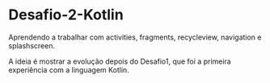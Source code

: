 # Desafio-2-Kotlin
Aprendendo a trabalhar com activities, fragments, recycleview, navigation e splashscreen.

A ideia é mostrar a evolução depois do Desafio1, que foi a primeira experiência com a linguagem Kotlin.
